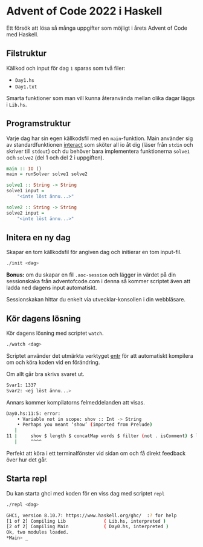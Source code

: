 # Advent of Code 2022 i Haskell

Ett försök att lösa så många uppgifter som möjligt i årets Advent of Code med Haskell.

## Filstruktur

Källkod och input för dag `1` sparas som två filer:

* `Day1.hs`
* `Day1.txt`

Smarta funktioner som man vill kunna återanvända mellan olika dagar läggs i `Lib.hs`.


## Programstruktur

Varje dag har sin egen källkodsfil med en `main`-funktion. Main använder sig av standardfunktionen [interact](https://hackage.haskell.org/package/base-4.17.0.0/docs/Prelude.html#v:interact) som sköter all io åt dig (läser från `stdin` och skriver till `stdout`) och du behöver bara implementera funktionerna `solve1` och `solve2` (del 1 och del 2 i uppgiften).

```haskell
main :: IO ()
main = runSolver solve1 solve2

solve1 :: String -> String
solve1 input =
    "<inte löst ännu...>"

solve2 :: String -> String
solve2 input =
    "<inte löst ännu...>"
```

## Initera en ny dag

Skapar en tom källkodsfil för angiven dag och initierar en tom input-fil. 

```bash
./init <dag>
```
**Bonus:** om du skapar en fil `.aoc-session` och lägger in värdet på din sessionskaka från adventofcode.com i denna 
så kommer scriptet även att ladda ned dagens input automatiskt. 

Sessionskakan hittar du enkelt via utvecklar-konsollen i din webbläsare.


## Kör dagens lösning

Kör dagens lösning med scriptet `watch`.

```bash
./watch <dag>
```

Scriptet använder det utmärkta verktyget [entr](https://github.com/eradman/entr) för att automatiskt kompilera om och köra koden vid en förändring. 

Om allt går bra skrivs svaret ut.

```bash
Svar1: 1337
Svar2: <ej löst ännu...>
```

Annars kommer kompilatorns felmeddelanden att visas.  

```bash 
Day0.hs:11:5: error:
    • Variable not in scope: shov :: Int -> String
    • Perhaps you meant ‘show’ (imported from Prelude)
   |
11 |     shov $ length $ concatMap words $ filter (not . isComment) $ lines input
   |     ^^^^
```

Perfekt att köra i ett terminalfönster vid sidan om och få direkt feedback över hur det går.


## Starta repl

Du kan starta ghci med koden för en viss dag med scriptet `repl`

```bash
./repl <dag>

GHCi, version 8.10.7: https://www.haskell.org/ghc/  :? for help
[1 of 2] Compiling Lib              ( Lib.hs, interpreted )
[2 of 2] Compiling Main             ( Day0.hs, interpreted )
Ok, two modules loaded.
*Main> _
```
